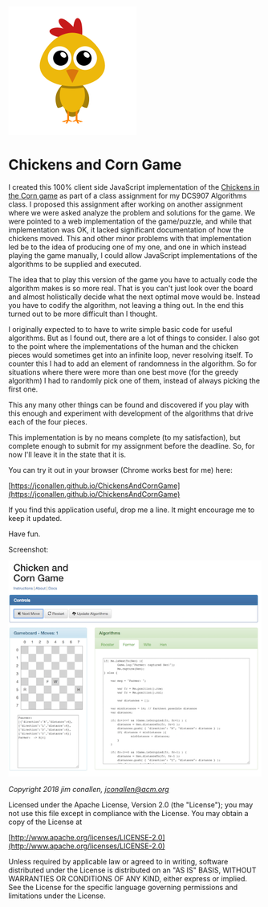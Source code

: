 ![icon](images/chicken-icon.png)
# Chickens and Corn Game

I created this 100% client side JavaScript implementation of the 
[Chickens in the Corn game](http://www.cut-the-knot.org/SimpleGames/RFWH.shtml) 
as part of a class assignment for my DCS907 Algorithms class. I proposed this assignment
after working on another assignment where we were asked analyze the problem and solutions
for the game.  We were pointed to a web implementation of the game/puzzle, and while that
implementation was OK, it lacked significant documentation of how the chickens moved.  This
and other minor problems with that implementation led be to the idea of producing one of
my one, and one in which instead playing the game manually, I could allow JavaScript
implementations of the algorithms to be supplied and executed.

The idea that to play this version of the game you have to actually code the algorithm 
makes is so more real.  That is you can't just look over the board and almost holistically 
decide what the next optimal move would be.  Instead you have to codify the algorithm, not
leaving a thing out.  In the end this turned out to be more difficult than I thought.

I originally expected to to have to write simple basic code for useful algorithms.  But as 
I found out, there are a lot of things to consider.  I also got to the point where the 
implementations of the human and the chicken pieces would sometimes get into an infinite 
loop, never resolving itself.  To counter this I had to add an element of randomness in the
algorithm. So for situations where there were more than one best move (for the greedy algorithm) 
I had to randomly pick one of them, instead of always picking the first one.

This any many other things can be found and discovered if you play with this enough and
experiment with development of the algorithms that drive each of the four pieces.

This implementation is by no means complete (to my satisfaction), but complete enough to 
submit for my assignment before the deadline.  So, for now I'll leave it in the state that it
is. 

You can try it out in your browser (Chrome works best for me) here:


[https://jconallen.github.io/ChickensAndCornGame](https://jconallen.github.io/ChickensAndCornGame)


If you find this application useful, drop me a line.  It might encourage me to keep it updated.

Have fun.


Screenshot:

![Screenshot](images/CnC-Screenshot.png)

		
*Copyright 2018 jim conallen, jconallen@acm.org*

Licensed under the Apache License, Version 2.0 (the "License");
you may not use this file except in compliance with the License.
You may obtain a copy of the License at</p>
			
[http://www.apache.org/licenses/LICENSE-2.0](http://www.apache.org/licenses/LICENSE-2.0)
			
Unless required by applicable law or agreed to in writing, software
distributed under the License is distributed on an "AS IS" BASIS,
WITHOUT WARRANTIES OR CONDITIONS OF ANY KIND, either express or implied.
See the License for the specific language governing permissions and
limitations under the License.

